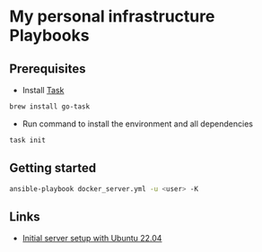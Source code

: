 # My personal infrastructure Playbooks

## Prerequisites

- Install [Task](https://taskfile.dev/)

```sh
brew install go-task
```

- Run command to install the environment and all dependencies

```sh
task init
```

## Getting started

```sh
ansible-playbook docker_server.yml -u <user> -K
```

## Links

- [Initial server setup with Ubuntu 22.04][server_setup_ubuntu]

<!-- Link labels: -->

[server_setup_ubuntu]: https://www.digitalocean.com/community/tutorials/initial-server-setup-with-ubuntu-22-04
[htpc-download-box]: https://github.com/sebgl/htpc-download-box